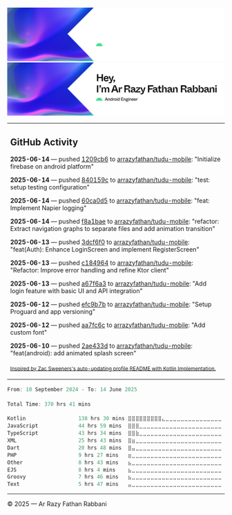![Ar Razy Fathan Rabbani Banner](https://github.com/arrazyfathan/arrazyfathan/blob/main/media/banner-dark.png#gh-dark-mode-only)
![Ar Razy Fathan Rabbani Banner](https://github.com/arrazyfathan/arrazyfathan/blob/main/media/banner-light.png#gh-light-mode-only)

<table><tr><td valign="top" width="100%">    

## GitHub Activity

**2025-06-14** — pushed [1209cb6](https://github.com/arrazyfathan/tudu-mobile/commits/1209cb67becb2fb06480dee5432e830f94a6b6b6) to [arrazyfathan/tudu-mobile](https://github.com/arrazyfathan/tudu-mobile): "Initialize firebase on android platform"

**2025-06-14** — pushed [840159c](https://github.com/arrazyfathan/tudu-mobile/commits/840159cfa384d412647bcacb76e67c684e846fbe) to [arrazyfathan/tudu-mobile](https://github.com/arrazyfathan/tudu-mobile): "test: setup testing configuration"

**2025-06-14** — pushed [60ca0d5](https://github.com/arrazyfathan/tudu-mobile/commits/60ca0d5d5862c6a53e83163d6bd1e97ba3b71f97) to [arrazyfathan/tudu-mobile](https://github.com/arrazyfathan/tudu-mobile): "feat: Implement Napier logging"

**2025-06-14** — pushed [f8a1bae](https://github.com/arrazyfathan/tudu-mobile/commits/f8a1bae38e5928ee6da0da9af7eb97a2a689ad6b) to [arrazyfathan/tudu-mobile](https://github.com/arrazyfathan/tudu-mobile): "refactor: Extract navigation graphs to separate files and add animation transition"

**2025-06-13** — pushed [3dcf6f0](https://github.com/arrazyfathan/tudu-mobile/commits/3dcf6f02e863d68e3b1d977cfc8c0d6e97192bf7) to [arrazyfathan/tudu-mobile](https://github.com/arrazyfathan/tudu-mobile): "feat(Auth): Enhance LoginScreen and implement RegisterScreen"

**2025-06-13** — pushed [c184964](https://github.com/arrazyfathan/tudu-mobile/commits/c18496405edf3dc41129ab482c49b0c713151684) to [arrazyfathan/tudu-mobile](https://github.com/arrazyfathan/tudu-mobile): "Refactor: Improve error handling and refine Ktor client"

**2025-06-13** — pushed [a67f6a3](https://github.com/arrazyfathan/tudu-mobile/commits/a67f6a3f3843198d1d551e7ea4009d79650bb6ca) to [arrazyfathan/tudu-mobile](https://github.com/arrazyfathan/tudu-mobile): "Add login feature with basic UI and API integration"

**2025-06-12** — pushed [efc9b7b](https://github.com/arrazyfathan/tudu-mobile/commits/efc9b7bdedc94878b81df57cffabf70c2d7fa11b) to [arrazyfathan/tudu-mobile](https://github.com/arrazyfathan/tudu-mobile): "Setup Proguard and app versioning"

**2025-06-12** — pushed [aa7fc6c](https://github.com/arrazyfathan/tudu-mobile/commits/aa7fc6c3d19ea63fd8d3eb92382cc920e7686d72) to [arrazyfathan/tudu-mobile](https://github.com/arrazyfathan/tudu-mobile): "Add custom font"

**2025-06-10** — pushed [2ae433d](https://github.com/arrazyfathan/tudu-mobile/commits/2ae433d3ade43a8d07a8da8018af488152043673) to [arrazyfathan/tudu-mobile](https://github.com/arrazyfathan/tudu-mobile): "feat(android): add animated splash screen"
                
<sub><a href="https://github.com/ZacSweers/ZacSweers/">Inspired by Zac Sweeners's auto-updating profile README with Kotlin Implementation.</a></sub>
</table>

<!--START_SECTION:waka-->

```kotlin
From: 10 September 2024 - To: 14 June 2025

Total Time: 370 hrs 41 mins

Kotlin                 138 hrs 30 mins ⣿⣿⣿⣿⣿⣿⣿⣿⣿⣄⣀⣀⣀⣀⣀⣀⣀⣀⣀⣀⣀⣀⣀⣀⣀   36.51 %
JavaScript             44 hrs 59 mins  ⣿⣿⣿⣀⣀⣀⣀⣀⣀⣀⣀⣀⣀⣀⣀⣀⣀⣀⣀⣀⣀⣀⣀⣀⣀   11.86 %
TypeScript             43 hrs 34 mins  ⣿⣿⣷⣀⣀⣀⣀⣀⣀⣀⣀⣀⣀⣀⣀⣀⣀⣀⣀⣀⣀⣀⣀⣀⣀   11.48 %
XML                    25 hrs 43 mins  ⣿⣶⣀⣀⣀⣀⣀⣀⣀⣀⣀⣀⣀⣀⣀⣀⣀⣀⣀⣀⣀⣀⣀⣀⣀   06.78 %
Dart                   20 hrs 48 mins  ⣿⣤⣀⣀⣀⣀⣀⣀⣀⣀⣀⣀⣀⣀⣀⣀⣀⣀⣀⣀⣀⣀⣀⣀⣀   05.49 %
PHP                    9 hrs 27 mins   ⣶⣀⣀⣀⣀⣀⣀⣀⣀⣀⣀⣀⣀⣀⣀⣀⣀⣀⣀⣀⣀⣀⣀⣀⣀   02.49 %
Other                  8 hrs 43 mins   ⣦⣀⣀⣀⣀⣀⣀⣀⣀⣀⣀⣀⣀⣀⣀⣀⣀⣀⣀⣀⣀⣀⣀⣀⣀   02.30 %
EJS                    8 hrs 4 mins    ⣦⣀⣀⣀⣀⣀⣀⣀⣀⣀⣀⣀⣀⣀⣀⣀⣀⣀⣀⣀⣀⣀⣀⣀⣀   02.13 %
Groovy                 7 hrs 46 mins   ⣦⣀⣀⣀⣀⣀⣀⣀⣀⣀⣀⣀⣀⣀⣀⣀⣀⣀⣀⣀⣀⣀⣀⣀⣀   02.05 %
Text                   5 hrs 47 mins   ⣤⣀⣀⣀⣀⣀⣀⣀⣀⣀⣀⣀⣀⣀⣀⣀⣀⣀⣀⣀⣀⣀⣀⣀⣀   01.53 %
```

<!--END_SECTION:waka-->

---
© 2025 — Ar Razy Fathan Rabbani